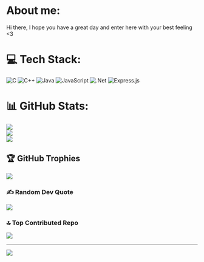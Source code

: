 # About me:
Hi there, I hope you have a great day and enter here with your best feeling <3

# 💻 Tech Stack:
![C](https://img.shields.io/badge/c-%2300599C.svg?style=for-the-badge&logo=c&logoColor=white) ![C++](https://img.shields.io/badge/c++-%2300599C.svg?style=for-the-badge&logo=c%2B%2B&logoColor=white) ![Java](https://img.shields.io/badge/java-%23ED8B00.svg?style=for-the-badge&logo=openjdk&logoColor=white) ![JavaScript](https://img.shields.io/badge/javascript-%23323330.svg?style=for-the-badge&logo=javascript&logoColor=%23F7DF1E) ![.Net](https://img.shields.io/badge/.NET-5C2D91?style=for-the-badge&logo=.net&logoColor=white) ![Express.js](https://img.shields.io/badge/express.js-%23404d59.svg?style=for-the-badge&logo=express&logoColor=%2361DAFB)
# 📊 GitHub Stats:
![](https://github-readme-stats.vercel.app/api?username=DTH235646-NguyenVanChiHao&theme=transparent&hide_border=false&include_all_commits=true&count_private=true)<br/>
![](https://nirzak-streak-stats.vercel.app/?user=DTH235646-NguyenVanChiHao&theme=transparent&hide_border=false)<br/>
![](https://github-readme-stats.vercel.app/api/top-langs/?username=DTH235646-NguyenVanChiHao&theme=transparent&hide_border=false&include_all_commits=true&count_private=true&layout=compact)

## 🏆 GitHub Trophies
![](https://github-profile-trophy.vercel.app/?username=DTH235646-NguyenVanChiHao&theme=radical&no-frame=false&no-bg=true&margin-w=4)

### ✍️ Random Dev Quote
![](https://quotes-github-readme.vercel.app/api?type=horizontal&theme=radical)

### 🔝 Top Contributed Repo
![](https://github-contributor-stats.vercel.app/api?username=DTH235646-NguyenVanChiHao&limit=5&theme=dark&combine_all_yearly_contributions=true)

---
[![](https://visitcount.itsvg.in/api?id=DTH235646-NguyenVanChiHao&icon=0&color=0)](https://visitcount.itsvg.in)

<!-- Proudly created with GPRM ( https://gprm.itsvg.in ) -->
